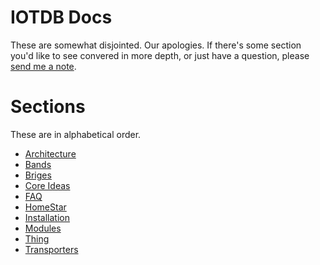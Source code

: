 # IOTDB Docs

These are somewhat disjointed. 
Our apologies. 
If there's some section you'd like to see convered in more depth,
or just have a question, please
[send me a note](mailto:davidjanes@iotdb.org).

# Sections

These are in alphabetical order.

* [Architecture](architecture.md) 
* [Bands](bands.md)
* [Briges](bridges.md)
* [Core Ideas](core.md)
* [FAQ](faq.md)
* [HomeStar](homestar.md)
* [Installation](install.md)
* [Modules](modules.md)
* [Thing](thing.md)
* [Transporters](transporters.md)
